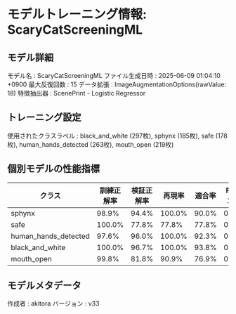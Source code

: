 # モデルトレーニング情報: ScaryCatScreeningML

## モデル詳細
モデル名           : ScaryCatScreeningML
ファイル生成日時   : 2025-06-09 01:04:10 +0900
最大反復回数     : 15
データ拡張       : ImageAugmentationOptions(rawValue: 18)
特徴抽出器       : ScenePrint - Logistic Regressor

## トレーニング設定
使用されたクラスラベル : black_and_white (297枚), sphynx (185枚), safe (178枚), human_hands_detected (263枚), mouth_open (219枚)
## 個別モデルの性能指標
| クラス | 訓練正解率 | 検証正解率 | 再現率 | 適合率 | F1スコア |
|--------|------------|------------|--------|--------|----------|
| sphynx | 98.9% | 94.4% | 100.0% | 90.0% | 0.947 |
| safe | 100.0% | 77.8% | 77.8% | 77.8% | 0.778 |
| human_hands_detected | 97.6% | 96.0% | 100.0% | 92.3% | 0.960 |
| black_and_white | 100.0% | 96.7% | 100.0% | 93.8% | 0.968 |
| mouth_open | 99.8% | 81.8% | 90.9% | 76.9% | 0.833 |

## モデルメタデータ
作成者            : akitora
バージョン          : v33